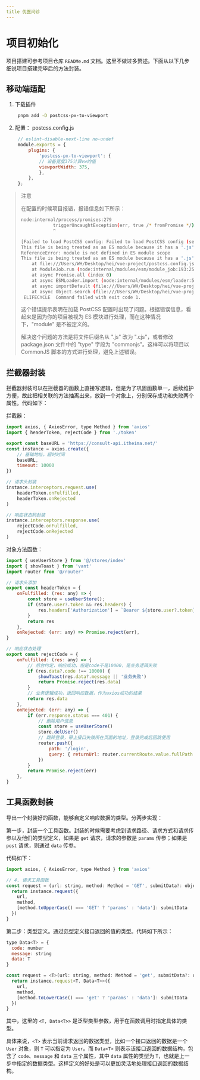 ```yaml
---
title 优医问诊
---
```


# 项目初始化

项目搭建可参考项目仓库 `READMe.md` 文档。这里不做过多赘述。下面从以下几步细说项目搭建完毕后的方法封装。

## 移动端适配

1. 下载插件
   
   ```bash
    pnpm add -D postcss-px-to-viewport
   ```
2. 配置： postcss.config.js
   
   ```js
    // eslint-disable-next-line no-undef
    module.exports = {
        plugins: {
            'postcss-px-to-viewport': {
            // 设备宽度375计算vw的值
            viewportWidth: 375,
            },
        },
    };
   ```

> 注意
>
> 在配置的时候项目报错，报错信息如下所示：
>
> ```bash
> node:internal/process/promises:279
>             triggerUncaughtException(err, true /* fromPromise */);
>             ^
> 
> [Failed to load PostCSS config: Failed to load PostCSS config (searchPath: /Users/WH/Desktop/hei/vue-project): [ReferenceError] module is not defined in ES module scope
> This file is being treated as an ES module because it has a '.js' file extension and '/Users/WH/Desktop/hei/vue-project/package.json' contains "type": "module". To treat it as a CommonJS script, rename it to use the '.cjs' file extension.
> ReferenceError: module is not defined in ES module scope
> This file is being treated as an ES module because it has a '.js' file extension and '/Users/WH/Desktop/hei/vue-project/package.json' contains "type": "module". To treat it as a CommonJS script, rename it to use the '.cjs' file extension.
>     at file:///Users/WH/Desktop/hei/vue-project/postcss.config.js:2:1
>     at ModuleJob.run (node:internal/modules/esm/module_job:193:25)
>     at async Promise.all (index 0)
>     at async ESMLoader.import (node:internal/modules/esm/loader:530:24)
>     at async importDefault (file:///Users/WH/Desktop/hei/vue-project/node_modules/.pnpm/vite@5.0.10_@types+node@18.19.3_sass@1.69.6/node_modules/vite/dist/node/chunks/dep-R0I0XnyH.js:37502:18)
>     at async Object.search (file:///Users/WH/Desktop/hei/vue-project/node_modules/.pnpm/vite@5.0.10_@types+node@18.19.3_sass@1.69.6/node_modules/vite/dist/node/chunks/dep-R0I0XnyH.js:29758:42)]
>  ELIFECYCLE  Command failed with exit code 1.
> ```
>
> 这个错误提示表明在加载 PostCSS 配置时出现了问题。根据错误信息，看起来是因为你的项目被视为 ES 模块进行处理，而在这种情况下，"module" 是不被定义的。
>
> 解决这个问题的方法是将文件后缀名从 ".js" 改为 ".cjs"，或者修改 package.json 文件中的 "type" 字段为 "commonjs"。这样可以将项目以 CommonJS 脚本的方式进行处理，避免上述错误。

## 拦截器封装

拦截器封装可以在拦截器的函数上直接写逻辑，但是为了巩固函数单一，后续维护方便，故此把相关联的方法抽离出来，放到一个对象上，分别保存成功和失败两个属性。代码如下：

拦截器：

```js
import axios, { AxiosError, type Method } from 'axios'
import { headerToken, rejectCode } from './token'

export const baseURL = 'https://consult-api.itheima.net/'
const instance = axios.create({
    // 基础地址，超时时间
    baseURL,
    timeout: 10000
})

// 请求头封装
instance.interceptors.request.use(
    headerToken.onFulfilled,
    headerToken.onRejected
)

// 响应状态码封装
instance.interceptors.response.use(
    rejectCode.onFulfilled,
    rejectCode.onRejected
)
```

对象方法函数：

```js
import { useUserStore } from '@/stores/index'
import { showToast } from 'vant'
import router from '@/router'

// 请求头添加
export const headerToken = {
    onFulfilled: (res: any) => {
        const store = useUserStore();
        if (store.user?.token && res.headers) {
            res.headers['Authorization'] = `Bearer ${store.user?.token}`
        }
        return res
    },
    onRejected: (err: any) => Promise.reject(err),
}

// 响应状态处理
export const rejectCode = {
    onFulfilled: (res: any) => {
        // 后台约定，响应成功，但是code不是10000，是业务逻辑失败
        if (res.data?.code !== 10000) {
            showToast(res.data?.message || '业务失败')
            return Promise.reject(res.data)
        }
        // 业务逻辑成功，返回响应数据，作为axios成功的结果
        return res.data
    },
    onRejected: (err: any) => {
        if (err.response.status === 401) {
            // 删除用户信息
            const store = useUserStore()
            store.delUser()
            // 跳转登录，带上接口失效所在页面的地址，登录完成后回跳使用
            router.push({
                path: '/login',
                query: { returnUrl: router.currentRoute.value.fullPath }
            })
        }
        return Promise.reject(err)
    },
}
```

## 工具函数封装

导出一个封装好的函数，能够自定义响应数据的类型。分两步实现：

第一步，封装一个工具函数。封装的时候需要考虑到请求路径、请求方式和请求传参以及他们的类型定义，如果是 `get` 请求，请求的参数是 `params` 传参；如果是 `post` 请求，则通过 `data` 传参。

代码如下：

```js
import axios, { AxiosError, type Method } from 'axios'

// 4. 请求工具函数
const request = (url: string, method: Method = 'GET', submitData?: object) => {
  return instance.request({
    url,
    method,
    [method.toUpperCase() === 'GET' ? 'params' : 'data']: submitData
  })
}
```

第二步：类型定义。通过范型定义接口返回的值的类型。代码如下所示：

```js
type Data<T> = {
  code: number
  message: string
  data: T
}

const request = <T>(url: string, method: Method = 'get', submitData?: object) => {
  return instance.request<T, Data<T>>({
    url,
    method,
    [method.toLowerCase() === 'get' ? 'params' : 'data']: submitData
  })
}
```

其中，这里的 `<T, Data<T>>` 是泛型类型参数，用于在函数调用时指定具体的类型。

具体来说，`<T>` 表示当前请求返回的数据类型，比如一个接口返回的数据是一个 `User` 对象，则 `T` 可以指定为 `User`。而 `Data<T>` 则表示该接口返回的数据结构，包含了 `code`、`message` 和 `data` 三个属性，其中 `data` 属性的类型为 `T`，也就是上一步中指定的数据类型。这样定义的好处是可以更加灵活地处理接口返回的数据结构。
